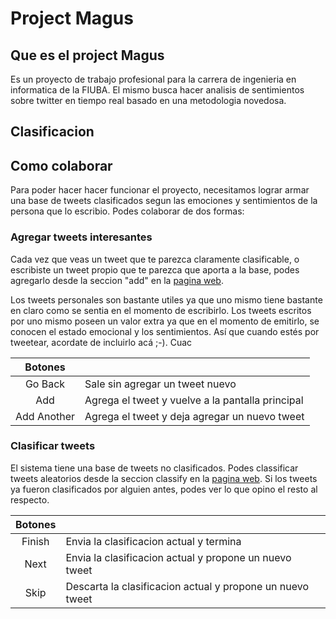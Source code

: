 # Project Magus

## Que es el project Magus

Es un proyecto de trabajo profesional para la carrera de ingenieria en informatica de la FIUBA. El mismo busca hacer analisis
de sentimientos sobre twitter en tiempo real basado en una metodologia novedosa.

## Clasificacion

## Como colaborar

Para poder hacer hacer funcionar el proyecto, necesitamos lograr armar una base de tweets clasificados segun las emociones y sentimientos
de la persona que lo escribio. Podes colaborar de dos formas:

### Agregar tweets interesantes

Cada vez que veas un tweet que te parezca claramente clasificable, o escribiste un tweet propio que te parezca que aporta a la base,
podes agregarlo desde la seccion "add" en la [pagina web](http://magus-catalog.herokuapp.com/add). 

Los tweets personales son bastante utiles ya que uno mismo tiene bastante en claro como se sentia en el momento de escribirlo.
Los tweets escritos por uno mismo poseen un valor extra ya que en el momento de emitirlo, se conocen el estado emocional y los sentimientos. Así que cuando estés por tweetear, acordate de incluirlo acá ;-). Cuac

|Botones||
|:-:|:-|
|Go Back| Sale sin agregar un tweet nuevo |
|Add| Agrega el tweet y vuelve a la pantalla principal |
|Add Another| Agrega el tweet y deja agregar un nuevo tweet |

### Clasificar tweets 

El sistema tiene una base de tweets no clasificados. Podes classificar tweets aleatorios desde la seccion classify en la [pagina web](http://magus-catalog.herokuapp.com/classify).
Si los tweets ya fueron clasificados por alguien antes, podes ver lo que opino el resto al respecto.

|Botones||
|:-:|:-|
|Finish|Envia la clasificacion actual y termina|
|Next|Envia la clasificacion actual y propone un nuevo tweet|
|Skip|Descarta la clasificacion actual y propone un nuevo tweet|
